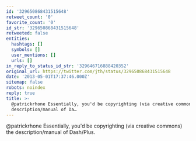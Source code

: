 ```yaml
---
id: '329650868431515648'
retweet_count: '0'
favorite_count: '0'
id_str: '329650868431515648'
retweeted: false
entities:
  hashtags: []
  symbols: []
  user_mentions: []
  urls: []
in_reply_to_status_id_str: '329646716888420352'
original_url: https://twitter.com/jth/status/329650868431515648
date: '2013-05-01T17:37:46.000Z'
sitemap: false
robots: noindex
reply: true
title: >-
  @patrickrhone Essentially, you'd be copyrighting (via creative commons) the
  description/manual of Da…
---
```


@patrickrhone Essentially, you'd be copyrighting (via creative commons) the description/manual of Dash/Plus.